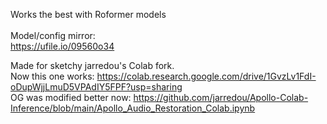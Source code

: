 Works the best with Roformer models<br><br>
Model/config mirror:<br>
https://ufile.io/09560o34

Made for sketchy jarredou's Colab fork.<br> Now this one works: https://colab.research.google.com/drive/1GvzLv1FdI-oDupWjjLmuD5VPAdIY5FPF?usp=sharing
<br> OG was modified better now: https://github.com/jarredou/Apollo-Colab-Inference/blob/main/Apollo_Audio_Restoration_Colab.ipynb
